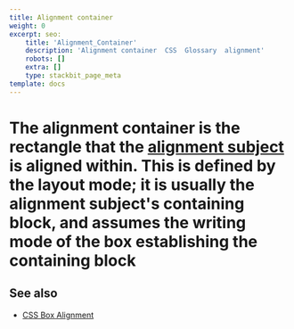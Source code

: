 ```yaml
---
title: Alignment container
weight: 0
excerpt: seo:
    title: 'Alignment_Container'
    description: 'Alignment container  CSS  Glossary  alignment'
    robots: []
    extra: []
    type: stackbit_page_meta
template: docs
---
```



# The **alignment container** is the rectangle that the [alignment subject](/en-US/docs/Glossary/Alignment_Subject) is aligned within. This is defined by the layout mode; it is usually the alignment subject's containing block, and assumes the writing mode of the box establishing the containing block

## See also

- [CSS Box Alignment](/en-US/docs/Web/CSS/CSS_Box_Alignment)
